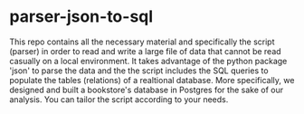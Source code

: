 # parser-json-to-sql
This repo contains all the necessary material and specifically the script (parser) in order to read and write a large file of data that cannot be read casually on a local  environment. It takes advantage of the python package 'json' to parse the data and the the script includes the SQL queries to populate the tables (relations) of a realtional database. More specifically, we designed and built a bookstore's database in Postgres for the sake of our analysis. You can tailor the script according to your needs.
